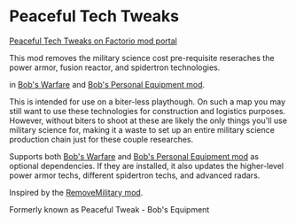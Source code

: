 # Peaceful Tech Tweaks

[Peaceful Tech Tweaks on Factorio mod portal](https://mods.factorio.com/mod/PeacefulTechTweaks)

This mod removes the military science cost pre-requisite reseraches the power armor, fusion reactor, and spidertron technologies.

 in [Bob's Warfare](https://mods.factorio.com/mod/bobwarfare) and [Bob's Personal Equipment mod](https://mods.factorio.com/mod/bobequipment).

This is intended for use on a biter-less playthough. On such a map you may still want to use these technologies for construction and logistics purposes. However, without biters to shoot at these are likely the only things you'll use military science for, making it a waste to set up an entire military science production chain just for these couple researches.

Supports both [Bob's Warfare](https://mods.factorio.com/mod/bobwarfare) and [Bob's Personal Equipment mod](https://mods.factorio.com/mod/bobequipment) as optional dependencies. If they are installed, it also updates the higher-level power armor techs, different spidertron techs, and advanced radars.

Inspired by the [RemoveMilitary mod](https://mods.factorio.com/mod/RemoveMilitary).

Formerly known as Peaceful Tweak - Bob's Equipment
